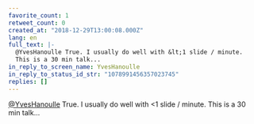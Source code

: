 ```yaml
---
favorite_count: 1
retweet_count: 0
created_at: "2018-12-29T13:00:08.000Z"
lang: en
full_text: |-
  @YvesHanoulle True. I usually do well with &lt;1 slide / minute.
  This is a 30 min talk...
in_reply_to_screen_name: YvesHanoulle
in_reply_to_status_id_str: "1078991456357023745"
replies: []
---
```


[@YvesHanoulle](https://twitter.com/YvesHanoulle) True. I usually do well with
&lt;1 slide / minute. This is a 30 min talk...
